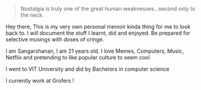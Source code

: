 > Nostalgia is truly one of the great human weaknesses...second only to the neck. 

Hey there, This is my very own personal memoir kinda thing for me to look back to. I will document the stuff I learnt, did and enjoyed. Be prepared for selective musings with doses of cringe.

I am Sangarshanan, I am 21 years old. I love Memes, Computers, Music, Netflix and pretending to like popular culture to seem cool.

I went to VIT University and did by Bachelors in computer science

I currently work at Grofers !
